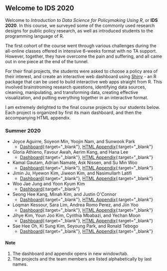 ## Welcome to IDS 2020

Welcome to *Introduction to Data Science for Policymaking Using R*, or **IDS 2020**. In this course, we surveyed some of the commonly used research designs for public policy research, as well as introduced students to the programming language of R. 

The first cohort of the course went through various challenges during the all-online classes offered in intensive 6-weeks format with no TA support. However, together, they have overcome the pain and suffering, and all came out in one piece at the end of the tunnel. 

For their final projects, the students were asked to choose a policy area of their interest, and create an interactive web dashboard using [Shiny](https://shiny.rstudio.com/) - an R package that can be used to build interactive web apps straight from R. This involved brainstroming research questions, identifying data sources, cleaning, manipulating, and transforming data, creating effective visualization, and putting everything together in an interactive format.

I am extremely delighted to the final course projects by our students below. Each project is organized by first its main dashboard, and then the accompanying HTML appendix. 


### Summer 2020

- Joyce Aguirre, Soyeon Min, Yoojin Nam, and Sunwook Park
  - [Dashboard](https://jsaguirre.shinyapps.io/FinalProject/){:target="_blank"}, [HTML Appendix](https://rpubs.com/Sunwook/644778){:target="_blank"}
- Gloria Athieno, Favour Awah, Aerim Kang, and Hana Lee
  - [Dashboard](https://kdis-aerim-kang.shinyapps.io/Team2_Final/){:target="_blank"}, [HTML Appendix](https://htmlpreview.github.io/?https://github.com/idrhee/ids_kdis/blob/gh-pages/appendices/Aerim_Team2_FinalGroupProject.html){:target="_blank"}
- Kamal Gautam, Adrian Namate, Ask Nissen, and Su Min Woo
  - [Dashboard](https://gautamkamal.shinyapps.io/finalproject/){:target="_blank"}, [HTML Appendix](https://htmlpreview.github.io/?https://github.com/idrhee/ids_kdis/blob/gh-pages/appendices/kamal_groupproject.html){:target="_blank"}
- Jimin Ju, Hyewon Kim, Jiweon Kim, and Nasimullarh Latifi
  - [Dashboard](https://ids2020jimin.shinyapps.io/ids2020/){:target="_blank"}, [HTML Appendix](https://htmlpreview.github.io/?https://github.com/idrhee/ids_kdis/blob/gh-pages/appendices/IDS_Group_project_HJJN_no_code.html){:target="_blank"}
- Woo Jae Jung and Yoon Kyum Kim
  - [Dashboard](https://ynwoon.shinyapps.io/final/){:target="_blank"}
- Seong Hee Kang, Minah Kim, and Justin O'Connor
  - [Dashboard](https://oconnorjus.shinyapps.io/GrpPr_MSJ_USAJOBS/){:target="_blank"}, [HTML Appendix](https://htmlpreview.github.io/?https://github.com/idrhee/ids_kdis/blob/gh-pages/appendices/Finalassignment_Justin%2C%20Mina%2C%20Seonghee.html){:target="_blank"}
- Loqman Kessour, Sara Lim, Andrea Romo Perez, and Jiin Yoo
  - [Dashboard](https://loqmankessour.shinyapps.io/OECD_countries_fem_led_cov/){:target="_blank"}, [HTML Appendix](https://htmlpreview.github.io/?https://github.com/idrhee/ids_kdis/blob/gh-pages/appendices/Andrea_Final-Markdown.html){:target="_blank"}
- Jihye Kim, Youn Joo Kim, Cynthia Mbabazi, and Yechan Moon
  - [Dashboard](https://kimjihye.shinyapps.io/final2/){:target="_blank"}, [HTML Appendix](https://htmlpreview.github.io/?https://github.com/idrhee/ids_kdis/blob/gh-pages/appendices/Moon_project_(2).html){:target="_blank"}
- Sae Hee Oh, Ki Sung Kim, Seyoung Park, and Ronald Tebogo
  - [Dashboard](https://appsforids2020.shinyapps.io/realproject/){:target="_blank"}, [HTML Appendix](https://rpubs.com/Ronteek/644688){:target="_blank"}

#### Note
1. The dashboard and appendix opens in new window/tab.
2. The projects and the team members are listed alphabetically by last names.
